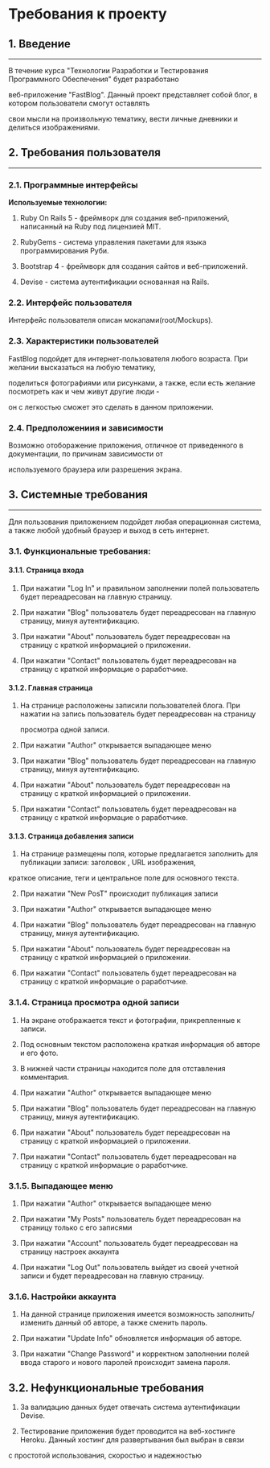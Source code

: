 # Требования к проекту

## 1. Введение
--------------------------------

В течение курса "Технологии Разработки и Тестирования Программного Обеспечения" будет разработано 

веб-приложение "FastBlog". Данный проект представляет собой блог, в котором пользователи смогут оставлять 

свои мысли на произвольную тематику, вести личные дневники и делиться изображениями.


## 2. Требования пользователя
--------------------------------

### 2.1. Программные интерфейсы

**Используемые технологии:**

1. Ruby On Rails 5 - фреймворк для создания веб-приложений, написанный на Ruby под лицензией MIT.

2. RubyGems - система управления пакетами для языка программирования Руби.

3. Bootstrap 4 - фреймворк для создания сайтов и веб-приложений.

4. Devise - система аутентификации основанная на Rails.

### 2.2. Интерфейс пользователя

Интерфейс пользователя описан мокапами(root/Mockups).

### 2.3. Характеристики пользователей

FastBlog подойдет для интернет-пользователя любого возраста. При желании высказаться на любую тематику,

поделиться фотографиями или рисунками, а также, если есть желание посмотреть как и чем живут другие люди - 

он с легкостью сможет это сделать в данном приложении.

### 2.4. Предположениия и зависимости

Возможно отоборажение приложения, отличное от приведенного в документации, по причинам зависимости от

используемого браузера или разрешения экрана.

## 3. Системные требования
--------------------------------
Для пользования приложением подойдет любая операционная система, а также любой удобный браузер и выход
в сеть интернет.

### 3.1. Функциональные требования:

#### 3.1.1. Страница входа

1. При нажатии "Log In" и правильном заполнении полей пользователь будет переадресован на главную страницу.

2. При нажатии "Blog" пользователь будет переадресован на главную страницу, минуя аутентификацию.

4. При нажатии "About" пользователь будет переадресован на страницу с краткой информацией о приложении.

5. При нажатии "Contact" пользователь будет переадресован на страницу с краткой информацие о раработчике.

#### 3.1.2. Главная страница

1. На странице расположены записили пользователей блога. При нажатии на запись пользователь будет переадресован на страницу

   просмотра одной записи.

2. При нажатии "Author" открывается выпадающее меню

3. При нажатии "Blog" пользователь будет переадресован на главную страницу, минуя аутентификацию.

4. При нажатии "About" пользователь будет переадресован на страницу с краткой информацией о приложении.

5. При нажатии "Contact" пользователь будет переадресован на страницу с краткой информацие о раработчике.


#### 3.1.3. Страница добавления записи

1. На странице размещены поля, которые предлагается заполнить для публикации записи: заголовок , URL изображения,

краткое описание, теги и центральное поле для основного текста.

2. При нажатии "New PosT" происходит публикация записи

3. При нажатии "Author" открывается выпадающее меню

4. При нажатии "Blog" пользователь будет переадресован на главную страницу, минуя аутентификацию.

5. При нажатии "About" пользователь будет переадресован на страницу с краткой информацией о приложении.

6. При нажатии "Contact" пользователь будет переадресован на страницу с краткой информацие о раработчике.

### 3.1.4. Страница просмотра одной записи

1. На экране отображается текст и фотографии, прикрепленные к записи.

2. Под основным текстом расположена краткая информация об авторе и его фото.

3. В нижней части страницы находится поле для отставления комментария.

3. При нажатии "Author" открывается выпадающее меню

4. При нажатии "Blog" пользователь будет переадресован на главную страницу, минуя аутентификацию.

5. При нажатии "About" пользователь будет переадресован на страницу с краткой информацией о приложении.

6. При нажатии "Contact" пользователь будет переадресован на страницу с краткой информацие о раработчике.

### 3.1.5. Выпадающее меню

1. При нажатии "Author" открывается выпадающее меню

2. При нажатии "My Posts" пользователь будет переадресован на страницу только с его записями

3. При нажатии "Account" пользователь будет переадресован на страницу настроек аккаунта

4. При нажатии "Log Out" пользователь выйдет из своей учетной записи и будет переадресован на главную страницу.

### 3.1.6. Настройки аккаунта

1. На данной странице приложения имеется возможность заполнить/изменить данный об авторе, а также сменить пароль.

2. При нажатии "Update Info" обновляется информация об авторе.

3. При нажатии "Change Password" и корректном заполнении полей ввода старого и нового паролей происходит замена пароля.

## 3.2. Нефункциональные требования

1. За валидацию данных будет отвечать система аутентификации Devise.

2. Тестирование приложения будет проводится на веб-хостинге Heroku. Данный хостинг для развертывания был выбран в связи

с простотой использования, скоростью и надежностью









